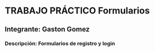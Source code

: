 # TRABAJO PRÁCTICO Formularios
## Integrante: Gaston Gomez
### Descripción: Formularios de registro y login
